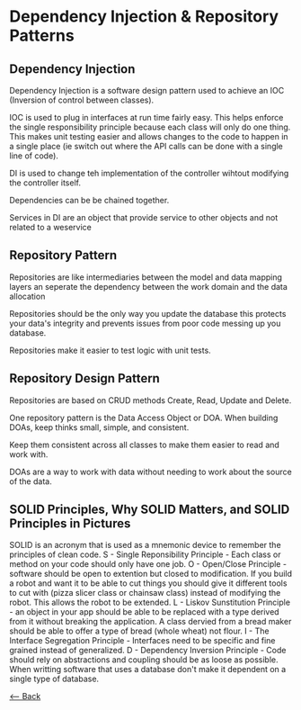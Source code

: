 # Dependency Injection & Repository Patterns

## Dependency Injection

Dependency Injection is a software design pattern used to achieve an IOC (Inversion of control between classes).

IOC is used to plug in interfaces at run time fairly easy. This helps enforce the single responsibility principle because each class will only do one thing. This makes unit testing easier and allows changes to the code to happen in a single place (ie switch out where the API calls can be done with a single line of code).

DI is used to change teh implementation of the controller wihtout modifying the controller itself.

Dependencies can be be chained together.

Services in DI are an object that provide service to other objects and not related to a weservice

## Repository Pattern

Repositories are like intermediaries between the model and data mapping layers an seperate the dependency between the work domain and the data allocation

Repositories should be the only way you update the database this protects your data's integrity and prevents issues from poor code messing up you database.

Repositories make it easier to test logic with unit tests.

## Repository Design Pattern

Repositories are based on CRUD methods Create, Read, Update and Delete.

One repository pattern is the Data Access Object or DOA. When building DOAs, keep thinks small, simple, and consistent.

Keep them consistent across all classes to make them easier to read and work with.

DOAs are a way to work with data without needing to work about the source of the data.
## SOLID Principles, Why SOLID Matters, and SOLID Principles in Pictures 

SOLID is an acronym that is used as a mnemonic device to remember the principles of clean code.
S - Single Reponsibility Principle - Each class or method on your code should only have one job.
O - Open/Close Principle - software should be open to extention but closed to modification. If you build a robot and want it to be able to cut things you should give it different tools to cut with (pizza slicer class or chainsaw class) instead of modifying the robot. This allows the robot to be extended.
L - Liskov Sunstitution Principle - an object in your app should be able to be replaced with a type derived from it without breaking the application. A class dervied from a bread maker should be able to offer a type of bread (whole wheat) not flour.
I - The Interface Segregation Principle - Interfaces need to be specific and fine grained instead of generalized.
D - Dependency Inversion Principle - Code should rely on abstractions and coupling should be as loose as possible. When writting software that uses a database don't make it dependent on a single type of database.




[<-- Back](README.md)